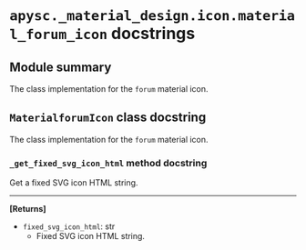 # `apysc._material_design.icon.material_forum_icon` docstrings

## Module summary

The class implementation for the `forum` material icon.

## `MaterialforumIcon` class docstring

The class implementation for the `forum` material icon.

### `_get_fixed_svg_icon_html` method docstring

Get a fixed SVG icon HTML string.<hr>

**[Returns]**

- `fixed_svg_icon_html`: str
  - Fixed SVG icon HTML string.